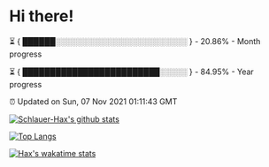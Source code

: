 # Hi there!

⏳ { ██████░░░░░░░░░░░░░░░░░░░░░░░░ } - 20.86% - Month progress

⏳ { █████████████████████████░░░░░ } - 84.95% - Year progress

⏰ Updated on Sun, 07 Nov 2021 01:11:43 GMT


[![Schlauer-Hax's github stats](https://github-readme-stats.vercel.app/api?username=Schlauer-Hax&show_icons=true&theme=dark&count_private=true)](https://github.com/Schlauer-Hax)


[![Top Langs](https://github-readme-stats.vercel.app/api/top-langs/?username=Schlauer-Hax&layout=compact&theme=dark)](https://github.com/Schlauer-Hax?tab=repositories)


[![Hax's wakatime stats](https://github-readme-stats.vercel.app/api/wakatime?username=Hax&theme=dark)](https://wakatime.com/@Hax)

